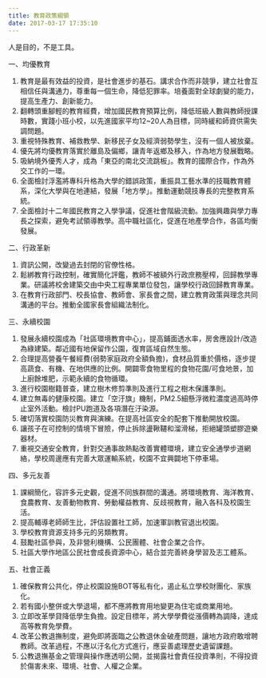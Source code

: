 ```yaml
---
title: 教育政策綱領
date: 2017-03-17 17:35:10
---
```


人是目的，不是工具。

一、均優教育

1. 教育是最有效益的投資，是社會進步的基石。講求合作而非競爭，建立社會互相信任與溝通力，尊重每一個生命，降低犯罪率。培養面對全球劇變的能力，提高生產力、創新能力。
2. 翻轉頭重腳輕的教育經費，增加國民教育預算比例，降低班級人數與教師授課時數，實踐小班小校，以先進國家平均12~20人為目標，同時緩和師資供需失調問題。
3. 重視特殊教育、補救教學、新移民子女及經濟弱勢學生，沒有一個人被放棄。
4. 優先將均優教育落實於離島及偏鄉，讓青年返鄉及移入，作為地方發展戰略。
5. 吸納境外優秀人才，成為「東亞的南北交流跳板」。教育的國際合作，作為外交工作的一環。
6. 全面檢討浮濫將專科升格為大學的錯誤政策，重振具工藝水準的技職教育體系，深化大學與在地連結，發展「地方學」。推動運動競技專長的完整教育系統。
7. 全面檢討十二年國民教育之入學爭議，促進社會階級流動。加強興趣與學力專長之探索，避免考試領導教學。高中職社區化，促進在地產學合作，各區均衡發展。

二、行政革新

1. 資訊公開，改變過去封閉的官僚性格。
2. 鬆綁教育行政控制，確實簡化評鑑，教師不被額外行政庶務壓榨，回歸教學專業。研議將校舍建築交由中央工程專業單位發包，讓學校行政回歸教育專業。
3. 在教育行政部門、校長協會、教師會、家長會之間，建立教育政策與理念共同溝通的平台。推動全國家長會組織法制化。

三、永續校園

1. 發展永續校園成為「社區環境教育中心」，提高鋪面透水率，房舍應設計/改造為綠建築。鄰近國有地保留作公園，復育區域自然生態。
2. 合理提高營養午餐經費(弱勢家庭政府全額負擔)，食材品質重於價格，逐步提高蔬食、有機、在地供應的比例。開闢零食物里程的食物花園/可食地景，加上廚餘堆肥，示範永續的食物循環。
3. 進行校園樹籍普查，建立樹木修剪準則及進行工程之樹木保護準則。
4. 建立無毒的健康校園。建立「空汙旗」機制，PM2.5細懸浮微粒濃度過高時停止室外活動。檢討PU跑道及各項潛在汙染源。
5. 確切落實校園防災教育與演練。在提高社區安全的配套下推動開放校園。
6. 讓孩子在可控制的情境下冒險，停止拆除盪鞦韆和溜滑梯，拒絕罐頭塑膠遊樂器材。
7. 重視交通安全教育，針對交通事故熱點改善實體環境，建立安全通學步道網絡，學校周邊應有完善大眾運輸系統，校園不宜興闢地下停車場。

四、多元友善

1. 課綱簡化，容許多元史觀，促進不同族群間的溝通。將環境教育、海洋教育、食農教育、友善動物教育、勞動權益教育、反歧視教育，融入各科及校園生活。
2. 提高輔導老師師生比，評估設置社工師，加速軍訓教官退出校園。
3. 學校教育資源支持多元的另類教育。
4. 鼓勵社區參與，及非營利機構、公民團體、社會企業之合作。
5. 社區大學作地區公民社會成長資源中心，結合並完善終身學習及志工體系。

五、社會正義

1. 確保教育公共化，停止校園設施BOT等私有化，遏止私立學校財團化、家族化。
2. 若有國小整併或大學退場，都不應將教育用地變更為住宅或商業用地。
3. 立即改革學貸降低學生負擔。設定目標年，將大學學費從漲價轉為調降，達成高等教育免學費。
4. 改革公教退撫制度，避免即將面臨之公教退休金破產問題，讓地方政府敢增聘教師。改革過程，不應以汙名化方式進行，應妥善處理歷史遺留課題。
5. 公教退撫基金之管理與操作應透明公開，並揭露社會責任投資準則，不得投資於傷害未來、環境、社會、人權之企業。
